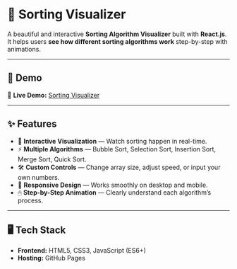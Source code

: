 # 🔢 Sorting Visualizer

A beautiful and interactive **Sorting Algorithm Visualizer** built with **React.js**.  
It helps users **see how different sorting algorithms work** step-by-step with animations.

---

## 📸 Demo
🎯 **Live Demo:** [Sorting Visualizer](https://sairaj730.github.io/SortingVisualizer/)

---

## ✨ Features
- 🎨 **Interactive Visualization** — Watch sorting happen in real-time.
- ⚡ **Multiple Algorithms** — Bubble Sort, Selection Sort, Insertion Sort, Merge Sort, Quick Sort.
- 🛠 **Custom Controls** — Change array size, adjust speed, or input your own numbers.
- 📱 **Responsive Design** — Works smoothly on desktop and mobile.
- 🖱 **Step-by-Step Animation** — Clearly understand each algorithm’s process.

---

## 🖥 Tech Stack
- **Frontend:** HTML5, CSS3, JavaScript (ES6+)
- **Hosting:** GitHub Pages

